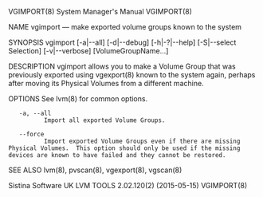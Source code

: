 VGIMPORT(8)                                                                                System Manager's Manual                                                                                VGIMPORT(8)



NAME
       vgimport — make exported volume groups known to the system

SYNOPSIS
       vgimport [-a|--all] [-d|--debug] [-h|-?|--help] [-S|--select Selection] [-v|--verbose] [VolumeGroupName...]

DESCRIPTION
       vgimport allows you to make a Volume Group that was previously exported using vgexport(8) known to the system again, perhaps after moving its Physical Volumes from a different machine.

OPTIONS
       See lvm(8) for common options.

       -a, --all
              Import all exported Volume Groups.

       --force
              Import exported Volume Groups even if there are missing Physical Volumes.  This option should only be used if the missing devices are known to have failed and they cannot be restored.

SEE ALSO
       lvm(8), pvscan(8), vgexport(8), vgscan(8)



Sistina Software UK                                                                   LVM TOOLS 2.02.120(2) (2015-05-15)                                                                          VGIMPORT(8)

